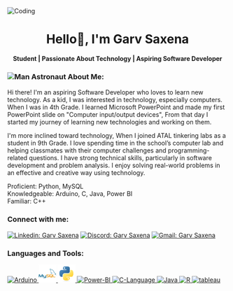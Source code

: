 
<img align="center" width = '1000' alt="Coding" src="https://github.com/Volcano-Dragon/Volcano-Dragon/blob/main/1661196808825.jpg"></p>



<h1 align="center">Hello👋, I'm Garv Saxena</h1>
<h4 align="center">Student | Passionate About Technology | Aspiring Software Developer</h4>

<h3 align="left"><img src="https://raw.githubusercontent.com/Tarikul-Islam-Anik/Animated-Fluent-Emojis/master/Emojis/People/Man%20Astronaut.png" alt="Man Astronaut" width="40" height="40" /> About Me:</h3>
<p align="left">Hi there! I'm an aspiring Software Developer who loves to learn new technology. As a kid, I was interested in technology, especially computers. When I was in 4th Grade. I learned Microsoft PowerPoint and made my first PowerPoint slide on "Computer input/output devices", From that day I started my journey of learning new technologies and working on them.</p>

<p align='left'>I'm more inclined toward technology, When I joined ATAL tinkering labs as a student in 9th Grade. I love spending time in the school’s computer lab and helping classmates with their computer challenges and programming-related questions. I have strong technical skills, particularly in software development and problem analysis. I enjoy solving real-world problems in an effective and creative way using technology.</p>

Proficient: Python, MySQL<br>
Knowledgeable: Arduino, C, Java, Power BI<br>
Familiar: C++
<p>


<h3 align="left">Connect with me:</h3>
<p align="left">
<a href="https://www.linkedin.com/in/volcano-dragon2004" target="blank"><img align="center" src="https://raw.githubusercontent.com/rahuldkjain/github-profile-readme-generator/master/src/images/icons/Social/linked-in-alt.svg" alt="Linkedin: Garv Saxena" height="30" width="40" /></a>
<a href="https://discordapp.com/users/718363607364272198" target="blank">
<img align="center" src="https://github.com/Volcano-Dragon/Volcano-Dragon/blob/main/963d1e1cc39bb8d0e1f5640466c177d7.png" alt="Discord: Garv Saxena" height="40" width="40" /></a>
<a href="mailto:garvsaxena185@gmail.com" target="blank">
<img align="center" src="https://github.com/Volcano-Dragon/Volcano-Dragon/blob/main/%D0%BF%D0%B5%D1%87%D0%B0%D1%82%D1%8C-201003176.png" alt="Gmail: Garv Saxena" height="40" width="40" /></a>
</p>

<h3 align="left">Languages and Tools:</h3>
<p align="left">
<a href="https://www.arduino.cc/" target="blank" rel="noreferrer"> <img src="https://cdn.worldvectorlogo.com/logos/arduino-1.svg" alt="Arduino" width="40" height="40"/> </a> 
<a href="https://www.mysql.com/" target="blank" rel="noreferrer"> <img src="https://raw.githubusercontent.com/devicons/devicon/master/icons/mysql/mysql-original-wordmark.svg" alt="MySql" width="40" height="40"/> </a>
<a href="https://www.python.org" target="blank" rel="noreferrer"> <img src="https://raw.githubusercontent.com/devicons/devicon/master/icons/python/python-original.svg" alt="Python" width="40" height="40"/> </a>
<a href="https://powerbi.microsoft.com/" target="blank" rel="noreferrer"> <img src="https://github.com/Volcano-Dragon/Volcano-Dragon/blob/main/Power-BI-Logo.png" alt="Power-BI" width="40" height="40"/> </a>
<a href="https://en.wikipedia.org/wiki/C_(programming_language)" target="blank" rel="noreferrer"> <img src="https://github.com/Volcano-Dragon/Volcano-Dragon/blob/main/The_C_Programming_Language_logo.svg.png" alt="C-Language" width="40" height="40"/> </a>
<a href="https://www.java.com/" target="blank" rel="noreferrer"> <img src="https://github.com/Volcano-Dragon/Volcano-Dragon/blob/main/226777.png" alt="Java" width="40" height="40"/> </a>
<a href="https://www.r-project.org/" target="blank" rel="noreferrer"> <img src="https://github.com/user-attachments/assets/704087c8-f73e-48c6-a649-522c487e65f8" alt="R" width="45" height="40"/> </a>
<a href="https://www.tableau.com/" target="blank" rel="noreferrer"> <img src="https://github.com/user-attachments/assets/2a18a7a9-e28f-4e89-b6ad-0620f9723dd1" alt="tableau" width="40" height="40"/> </a>
</p>

[comment]: <> (<p><img align="center" src="https://github-readme-streak-stats.herokuapp.com/?user=Volcano-Dragon&" alt="Volcano-Dragon" /></p>)

